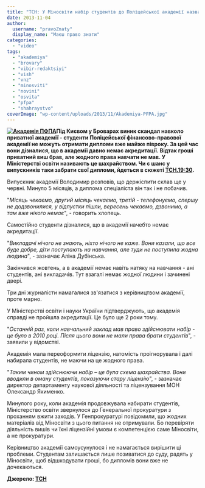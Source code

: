 ```yaml
---
title: "ТСН: У Міносвіти набір студентів до Поліцейської академії назвали шахрайством - ВІДЕО"
date: 2013-11-04
author: 
  username: "pravoZnaty"
  display_name: "Маєш право знати"
categories: 
  - "video"
tags: 
  - "akademiya"
  - "brovary"
  - "vibir-redaktsiyi"
  - "vish"
  - "vnz"
  - "minosviti"
  - "novini"
  - "osvita"
  - "pfpa"
  - "shahraystvo"
coverImage: "wp-content/uploads/2013/11/Akademiya-PFPA.jpg"
---
```


**[![Академія ПФПА](https://mpz.brovary.org/wp-content/uploads/2013/11/Akademiya-PFPA.jpg)](https://mpz.brovary.org/wp-content/uploads/2013/11/Akademiya-PFPA.jpg)Під Києвом у Броварах виник скандал навколо приватної академії - студенти Поліцейської фінансово-правової академії не можуть отримати дипломи вже майже півроку. За цей час вони дізналися, що в академії давно немає акредитації. Відтак гроші приватний виш брав, але жодного права навчати не мав. У Міністерстві освіти називають це шахрайством. Чи є шанс у випускників таки забрати свої дипломи, йдеться в сюжеті [ТСН.19:30](http://tsn.ua/vypusky/tsn).**

Випускник академії Володимир розповів, що держіспити склав ще у червні. Минуло 5 місяців, а диплома спеціаліста він так і не побачив.

"_Місяць чекаємо, другий місяць чекаємо, третій - телефонуємо, спершу не додзвонилися, у відпустки пішли, вересень чекаємо, дзвонимо, а там вже нікого немає_", - говорить хлопець.

Самостійно студенти дізналися, що в академії начебто немає акредитації.

"_Викладачі нічого не знають, ніхто нічого не каже. Вони казали, що все буде добре, діти поступають на навчання, але туди не поступила жодна людина_", - зазначає Аліна Дубінська.

Закінчився жовтень, а в академії немає навіть натяку на навчання - ані студентів, ані викладачів. Тут взагалі немає жодної людини і зачинені двері.

Три дні журналісти намагалися зв'язатися з керівництвом академії, проте марно.

У Міністерстві освіти і науки України підтверджують, що академія справді не пройшла акредитації. Це було ще 2 роки тому.

"_Останній раз, коли навчальний заклад мав право здійснювати набір - це було в 2010 році. Після цього вони не мали права брати студентів_", - заявили у відомстві.

Академія мала переоформити ліцензію, натомість проігнорувала і далі набирала студентів, не маючи на це жодного права.

"_Таким чином здійснюючи набір – це була схема шахрайства. Вони вводили в оману студентів, показуючи стару ліцензію_", - зазначає директор департаменту наукової діяльності та ліцензування МОН Олександр Якименко.

Минулого року, коли академія продовжувала набирати студентів, Міністерство освіти звернулося до Генеральної прокуратури з проханням вжити заходів. У Генпрокуратурі повідомили, що жодних матеріалів від Міносвіти з цього питання не отримували. Бо перевіряти діяльність вишів чи їхні ліцензійні умови є компетенцією саме Міносвіти, а не прокуратури.

Керівництво академії самоусунулося і не намагається вирішити ці проблеми. Студентам залишається лише позиватися до суду, радять у Міносвіти, щоб відшкодувати гроші, бо дипломів вони вже не дочекаються.

**Джерело: [ТСН](http://tsn.ua/groshi/studenti-akademiyi-vzhe-mayzhe-pivroku-ne-mozhut-otrimati-diplomi-a-kerivnictvo-vishu-zniklo-318278.html)**
